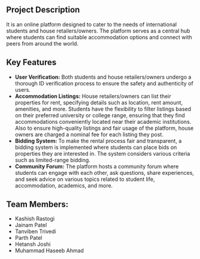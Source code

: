 ## Project Description
It is an online platform designed to cater to the needs of international students and house retailers/owners. The platform serves as a central hub where students can find suitable accommodation options and connect with peers from around the world.

## Key Features
* **User Verification:** Both students and house retailers/owners undergo a thorough ID verification process to ensure the safety and authenticity of users.
* **Accommodation Listings:** House retailers/owners can list their properties for rent, specifying details such as location, rent amount, amenities, and more. Students have the flexibility to filter listings based on their preferred university or college range, ensuring that they find accommodations conveniently located near their academic institutions. Also to ensure high-quality listings and fair usage of the platform, house owners are charged a nominal fee for each listing they post.
* **Bidding System:** To make the rental process fair and transparent, a bidding system is implemented where students can place bids on properties they are interested in. The system considers various criteria such as limited-range bidding.
* **Community Forum:** The platform hosts a community forum where students can engage with each other, ask questions, share experiences, and seek advice on various topics related to student life, accommodation, academics, and more.

## Team Members:
* Kashish Rastogi
* Jainam Patel
* Tanviben Trivedi
* Parth Patel
* Hetansh Joshi
* Muhammad Haseeb Ahmad
